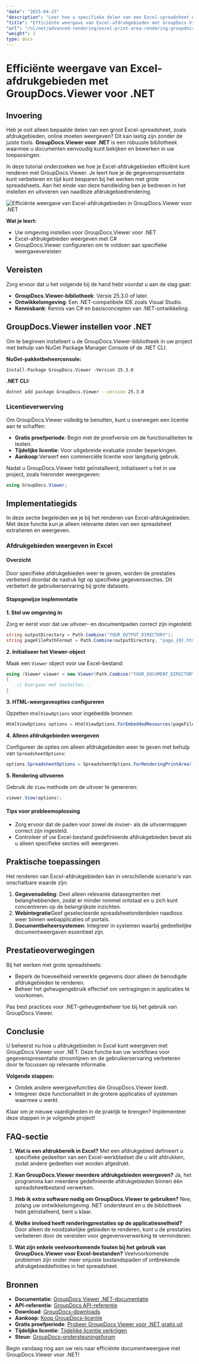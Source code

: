 ```yaml
---
"date": "2025-04-25"
"description": "Leer hoe u specifieke delen van een Excel-spreadsheet efficiënt kunt weergeven met GroupDocs.Viewer voor .NET. Verbeter de gegevenspresentatie en optimaliseer documentbeheer met deze krachtige bibliotheek."
"title": "Efficiënte weergave van Excel-afdrukgebieden met GroupDocs.Viewer voor .NET"
"url": "/nl/net/advanced-rendering/excel-print-area-rendering-groupdocs-viewer-net/"
"weight": 1
type: docs
---
```

# Efficiënte weergave van Excel-afdrukgebieden met GroupDocs.Viewer voor .NET

## Invoering

Heb je ooit alleen bepaalde delen van een groot Excel-spreadsheet, zoals afdrukgebieden, online moeten weergeven? Dit kan lastig zijn zonder de juiste tools. **GroupDocs.Viewer voor .NET** is een robuuste bibliotheek waarmee u documenten eenvoudig kunt bekijken en bewerken in uw toepassingen.

In deze tutorial onderzoeken we hoe je Excel-afdrukgebieden efficiënt kunt renderen met GroupDocs.Viewer. Je leert hoe je de gegevenspresentatie kunt verbeteren en tijd kunt besparen bij het werken met grote spreadsheets. Aan het einde van deze handleiding ben je bedreven in het instellen en uitvoeren van naadloze afdrukgebiedrendering.

![Efficiënte weergave van Excel-afdrukgebieden in GroupDocs.Viewer voor .NET](/viewer/advanced-rendering/excel-print-area-rendering-img.png)

**Wat je leert:**
- Uw omgeving instellen voor GroupDocs.Viewer voor .NET
- Excel-afdrukgebieden weergeven met C#
- GroupDocs.Viewer configureren om te voldoen aan specifieke weergavevereisten

## Vereisten

Zorg ervoor dat u het volgende bij de hand hebt voordat u aan de slag gaat:

- **GroupDocs.Viewer-bibliotheek**: Versie 25.3.0 of later.
- **Ontwikkelomgeving**: Een .NET-compatibele IDE zoals Visual Studio.
- **Kennisbank**: Kennis van C# en basisconcepten van .NET-ontwikkeling.

## GroupDocs.Viewer instellen voor .NET

Om te beginnen installeert u de GroupDocs.Viewer-bibliotheek in uw project met behulp van NuGet Package Manager Console of de .NET CLI.

**NuGet-pakketbeheerconsole:**
```shell
Install-Package GroupDocs.Viewer -Version 25.3.0
```

**.NET CLI:**
```bash
dotnet add package GroupDocs.Viewer --version 25.3.0
```

### Licentieverwerving

Om GroupDocs.Viewer volledig te benutten, kunt u overwegen een licentie aan te schaffen:
- **Gratis proefperiode**: Begin met de proefversie om de functionaliteiten te testen.
- **Tijdelijke licentie**: Voor uitgebreide evaluatie zonder beperkingen.
- **Aankoop**:Verwerf een commerciële licentie voor langdurig gebruik.

Nadat u GroupDocs.Viewer hebt geïnstalleerd, initialiseert u het in uw project, zoals hieronder weergegeven:

```csharp
using GroupDocs.Viewer;
```

## Implementatiegids

In deze sectie begeleiden we je bij het renderen van Excel-afdrukgebieden. Met deze functie kun je alleen relevante delen van een spreadsheet extraheren en weergeven.

### Afdrukgebieden weergeven in Excel

#### Overzicht

Door specifieke afdrukgebieden weer te geven, worden de prestaties verbeterd doordat de nadruk ligt op specifieke gegevenssecties. Dit verbetert de gebruikerservaring bij grote datasets.

#### Stapsgewijze implementatie

**1. Stel uw omgeving in**

Zorg er eerst voor dat uw uitvoer- en documentpaden correct zijn ingesteld:

```csharp
string outputDirectory = Path.Combine("YOUR_OUTPUT_DIRECTORY");
string pageFilePathFormat = Path.Combine(outputDirectory, "page_{0}.html");
```

**2. Initialiseer het Viewer-object**

Maak een `Viewer` object voor uw Excel-bestand:

```csharp
using (Viewer viewer = new Viewer(Path.Combine("YOUR_DOCUMENT_DIRECTORY", "SAMPLE_XLSX_WITH_PRINT_AREAS")))
{
    // Doorgaan met instellen...
}
```

**3. HTML-weergaveopties configureren**

Opzetten `HtmlViewOptions` voor ingebedde bronnen:

```csharp
HtmlViewOptions options = HtmlViewOptions.ForEmbeddedResources(pageFilePathFormat);
```

**4. Alleen afdrukgebieden weergeven**

Configureer de opties om alleen afdrukgebieden weer te geven met behulp van `SpreadsheetOptions`:

```csharp
options.SpreadsheetOptions = SpreadsheetOptions.ForRenderingPrintArea();
```

**5. Rendering uitvoeren**

Gebruik de `View` methode om de uitvoer te genereren:

```csharp
viewer.View(options);
```

#### Tips voor probleemoplossing
- Zorg ervoor dat de paden voor zowel de invoer- als de uitvoermappen correct zijn ingesteld.
- Controleer of uw Excel-bestand gedefinieerde afdrukgebieden bevat als u alleen specifieke secties wilt weergeven.

## Praktische toepassingen

Het renderen van Excel-afdrukgebieden kan in verschillende scenario's van onschatbare waarde zijn:
1. **Gegevensdeling**: Deel alleen relevante datasegmenten met belanghebbenden, zodat er minder rommel ontstaat en u zich kunt concentreren op de belangrijkste inzichten.
2. **Webintegratie**Geef geselecteerde spreadsheetonderdelen naadloos weer binnen webapplicaties of portals.
3. **Documentbeheersystemen**: Integreer in systemen waarbij gedeeltelijke documentweergaven essentieel zijn.

## Prestatieoverwegingen

Bij het werken met grote spreadsheets:
- Beperk de hoeveelheid verwerkte gegevens door alleen de benodigde afdrukgebieden te renderen.
- Beheer het geheugengebruik effectief om vertragingen in applicaties te voorkomen.

Pas best practices voor .NET-geheugenbeheer toe bij het gebruik van GroupDocs.Viewer.

## Conclusie

U beheerst nu hoe u afdrukgebieden in Excel kunt weergeven met GroupDocs.Viewer voor .NET. Deze functie kan uw workflows voor gegevenspresentatie stroomlijnen en de gebruikerservaring verbeteren door te focussen op relevante informatie.

**Volgende stappen:**
- Ontdek andere weergavefuncties die GroupDocs.Viewer biedt.
- Integreer deze functionaliteit in de grotere applicaties of systemen waarmee u werkt.

Klaar om je nieuwe vaardigheden in de praktijk te brengen? Implementeer deze stappen in je volgende project!

## FAQ-sectie

1. **Wat is een afdrukbereik in Excel?**
   Met een afdrukgebied definieert u specifieke gedeelten van een Excel-werkbladset die u wilt afdrukken, zodat andere gedeelten niet worden afgedrukt.

2. **Kan GroupDocs.Viewer meerdere afdrukgebieden weergeven?**
   Ja, het programma kan meerdere gedefinieerde afdrukgebieden binnen één spreadsheetbestand verwerken.

3. **Heb ik extra software nodig om GroupDocs.Viewer te gebruiken?**
   Nee, zolang uw ontwikkelomgeving .NET ondersteunt en u de bibliotheek hebt geïnstalleerd, bent u klaar.

4. **Welke invloed heeft renderingprestaties op de applicatiesnelheid?**
   Door alleen de noodzakelijke gebieden te renderen, kunt u de prestaties verbeteren door de vereisten voor gegevensverwerking te verminderen.

5. **Wat zijn enkele veelvoorkomende fouten bij het gebruik van GroupDocs.Viewer voor Excel-bestanden?**
   Veelvoorkomende problemen zijn onder meer onjuiste bestandspaden of ontbrekende afdrukgebieddefinities in het spreadsheet.

## Bronnen
- **Documentatie**: [GroupDocs Viewer .NET-documentatie](https://docs.groupdocs.com/viewer/net/)
- **API-referentie**: [GroupDocs API-referentie](https://reference.groupdocs.com/viewer/net/)
- **Download**: [GroupDocs-downloads](https://releases.groupdocs.com/viewer/net/)
- **Aankoop**: [Koop GroupDocs-licentie](https://purchase.groupdocs.com/buy)
- **Gratis proefperiode**: [Probeer GroupDocs Viewer voor .NET gratis uit](https://releases.groupdocs.com/viewer/net/)
- **Tijdelijke licentie**: [Tijdelijke licentie verkrijgen](https://purchase.groupdocs.com/temporary-license/)
- **Steun**: [GroupDocs-ondersteuningsforum](https://forum.groupdocs.com/c/viewer/9)

Begin vandaag nog aan uw reis naar efficiënte documentweergave met GroupDocs.Viewer voor .NET!